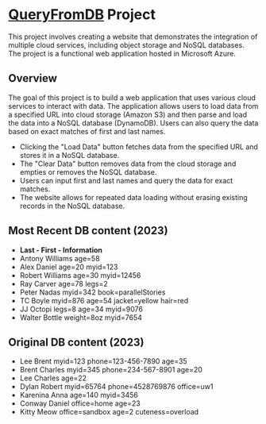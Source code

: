 # [QueryFromDB](https://queryfromdb.azurewebsites.net/) Project


This project involves creating a website that demonstrates the integration of multiple cloud services, including object storage and NoSQL databases. The project is a functional web application hosted in Microsoft Azure.

## Overview

The goal of this project is to build a web application that uses various cloud services to interact with data. The application allows users to load data from a specified URL into cloud storage (Amazon S3) and then parse and load the data into a NoSQL database (DynamoDB). Users can also query the data based on exact matches of first and last names.

- Clicking the "Load Data" button fetches data from the specified URL and stores it in a NoSQL database.
- The "Clear Data" button removes data from the cloud storage and empties or removes the NoSQL database.
- Users can input first and last names and query the data for exact matches.
- The website allows for repeated data loading without erasing existing records in the NoSQL database.

## Most Recent DB content (2023)

* **Last - First - Information**
* Antony Williams age=58
* Alex	Daniel age=20  myid=123
* Robert Williams age=30 myid=12456
* Ray Carver age=78 legs=2
* Peter Nadas myid=342 book=parallelStories
* TC Boyle myid=876 age=54 jacket=yellow hair=red
* JJ Octopi legs=8 age=34 myid=9076
* Walter Bottle weight=8oz myid=7654

## Original DB content (2023)

* Lee  Brent myid=123  phone=123-456-7890  age=35
* Brent Charles myid=345 phone=234-567-8901 age=20
* Lee Charles age=22
* Dylan Robert  myid=65764 phone=4528769876 office=uw1
* Karenina Anna age=140 myid=3456
* Conway Daniel office=home  age=23
* Kitty Meow office=sandbox age=2 cuteness=overload
